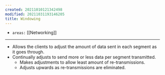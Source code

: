 ```yaml
---
created: 20211010121342498
modified: 20211031193146205
title: Windowing
---
```


- `areas:` [[Networking]]

---

- Allows the clients to adjust the amount of data sent in each segment as it goes through.
- Continually adjusts to send more or less data per segment transmitted.
  - Makes adjustments to allow least amount of re-transmissions.
  - Adjusts upwards as re-transmissions are eliminated.
